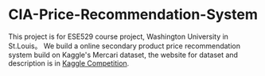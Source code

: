 # CIA-Price-Recommendation-System
This project is for ESE529 course project, Washington University in St.Louis。  We build a online secondary product price recommendation system build on Kaggle's Mercari dataset, the website for dataset and description is in [Kaggle Competition](https://www.kaggle.com/c/mercari-price-suggestion-challenge/overview).

